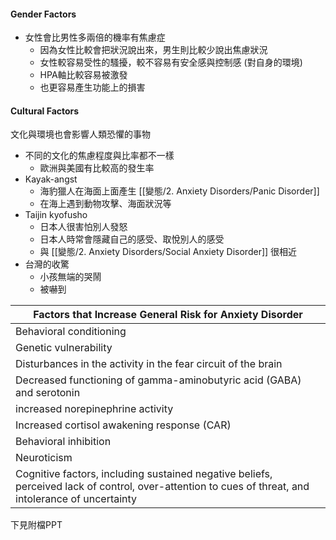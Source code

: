 #### Gender Factors
- 女性會比男性多兩倍的機率有焦慮症
	- 因為女性比較會把狀況說出來，男生則比較少說出焦慮狀況
	- 女性較容易受性的騷擾，較不容易有安全感與控制感 (對自身的環境)
	- HPA軸比較容易被激發
	- 也更容易產生功能上的損害


#### Cultural Factors
文化與環境也會影響人類恐懼的事物
- 不同的文化的焦慮程度與比率都不一樣
	-	歐洲與美國有比較高的發生率
- Kayak-angst
	- 海豹獵人在海面上面產生 [[變態/2. Anxiety Disorders/Panic Disorder]]
	- 在海上遇到動物攻擊、海面狀況等
- Taijin kyofusho
	- 日本人很害怕別人發怒
	- 日本人時常會隱藏自己的感受、取悅別人的感受
	- 與 [[變態/2. Anxiety Disorders/Social Anxiety Disorder]] 很相近
- 台灣的收驚
	- 小孩無端的哭鬧
	- 被嚇到


Factors that Increase General Risk for Anxiety Disorder |
--|
Behavioral conditioning|
Genetic vulnerability|
Disturbances in the activity in the fear circuit of the brain|
Decreased functioning of gamma-aminobutyric acid (GABA) and serotonin|
increased norepinephrine activity|
Increased cortisol awakening response (CAR)|
Behavioral inhibition|
Neuroticism|
Cognitive factors, including sustained negative beliefs, perceived lack of control, over-attention to cues of threat, and intolerance of uncertainty|
下見附檔PPT